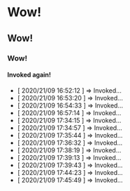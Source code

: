 # Wow!
## Wow!
### Wow!
#### Invoked again! 
* [ 2020/21/09 16:52:12 ] => Invoked...
* [ 2020/21/09 16:53:20 ] => Invoked...
* [ 2020/21/09 16:54:33 ] => Invoked...
* [ 2020/21/09 16:57:14 ] => Invoked...
* [ 2020/21/09 17:34:15 ] => Invoked...
* [ 2020/21/09 17:34:57 ] => Invoked...
* [ 2020/21/09 17:35:44 ] => Invoked...
* [ 2020/21/09 17:36:32 ] => Invoked...
* [ 2020/21/09 17:38:19 ] => Invoked...
* [ 2020/21/09 17:39:13 ] => Invoked...
* [ 2020/21/09 17:39:43 ] => Invoked...
* [ 2020/21/09 17:44:23 ] => Invoked...
* [ 2020/21/09 17:45:49 ] => Invoked...
